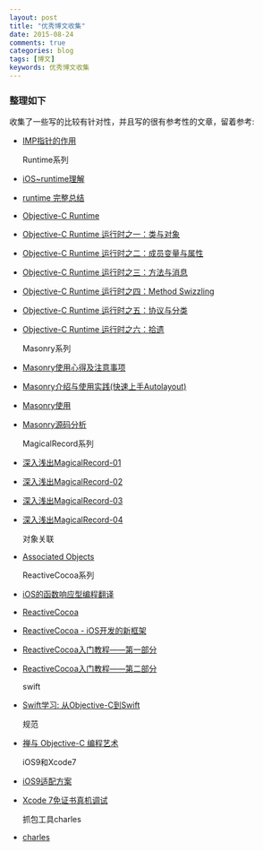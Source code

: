 ```yaml
---
layout: post
title: "优秀博文收集"
date: 2015-08-24
comments: true
categories: blog
tags: [博文]
keywords: 优秀博文收集
---
```

 

### 整理如下
收集了一些写的比较有针对性，并且写的很有参考性的文章，留着参考:

* [IMP指针的作用](http://www.jianshu.com/p/425a39d43d16?utm_campaign=maleskine&utm_content=note&utm_medium=writer_share&utm_source=weibo)

  Runtime系列

* [iOS~runtime理解](http://www.jianshu.com/p/927c8384855a)

* [runtime 完整总结](http://www.jianshu.com/p/6b905584f536)

* [Objective-C Runtime](http://yulingtianxia.com/blog/2014/11/05/objective-c-runtime/#more)

* [Objective-C Runtime 运行时之一：类与对象](http://southpeak.github.io/blog/2014/10/25/objective-c-runtime-yun-xing-shi-zhi-lei-yu-dui-xiang/)

* [Objective-C Runtime 运行时之二：成员变量与属性](http://southpeak.github.io/blog/2014/10/30/objective-c-runtime-yun-xing-shi-zhi-er-:cheng-yuan-bian-liang-yu-shu-xing/)

* [Objective-C Runtime 运行时之三：方法与消息](http://southpeak.github.io/blog/2014/11/03/objective-c-runtime-yun-xing-shi-zhi-san-:fang-fa-yu-xiao-xi-zhuan-fa/)

* [Objective-C Runtime 运行时之四：Method Swizzling](http://southpeak.github.io/blog/2014/11/06/objective-c-runtime-yun-xing-shi-zhi-si-:method-swizzling/)

* [Objective-C Runtime 运行时之五：协议与分类](http://southpeak.github.io/blog/2014/11/08/objective-c-runtime-yun-xing-shi-zhi-wu-:xie-yi-yu-fen-lei/)

* [Objective-C Runtime 运行时之六：拾遗](http://southpeak.github.io/blog/2014/11/09/objective-c-runtime-yun-xing-shi-zhi-liu-:shi-yi/)

  Masonry系列

* [Masonry使用心得及注意事项](https://github.com/ming1016/study/wiki/Masonry)

* [Masonry介绍与使用实践(快速上手Autolayout)](http://adad184.com/2014/09/28/use-masonry-to-quick-solve-autolayout/)

* [Masonry使用](http://www.cocoachina.com/bbs/read.php?tid=301146)

* [Masonry源码分析](http://draveness.me/ios-yuan-dai-ma-fen-xi-masonry/)

  MagicalRecord系列

* [深入浅出MagicalRecord-01](http://childhood.logdown.com/posts/208957/easy-magicalrecord-01)

* [深入浅出MagicalRecord-02](http://childhood.logdown.com/posts/209933/easy-magicalrecord-02)

* [深入浅出MagicalRecord-03](http://childhood.logdown.com/posts/211016/easy-magicalrecord-03)

* [深入浅出MagicalRecord-04](http://childhood.logdown.com/posts/211076/easy-magicalrecord-04)

  对象关联

* [Associated Objects](http://nshipster.cn/associated-objects/)
  
   Reactive​Cocoa系列

* [iOS的函数响应型编程翻译](https://github.com/KevinHM/FunctionalReactiveProgrammingOniOS)
* [Reactive​Cocoa](http://nshipster.cn/reactivecocoa/)
* [ReactiveCocoa - iOS开发的新框架](http://blog.devtang.com/blog/2014/02/11/reactivecocoa-introduction/)

* [ReactiveCocoa入门教程——第一部分](http://benbeng.leanote.com/post/ReactiveCocoaTutorial-part1)

* [ReactiveCocoa入门教程——第二部分](http://benbeng.leanote.com/post/ReactiveCocoaTutorial-part2)

  swift

* [Swift学习: 从Objective-C到Swift](https://github.com/100mango/zen/blob/master/Swift)

  规范

* [禅与 Objective-C 编程艺术](https://github.com/oa414/objc-zen-book-cn)

  iOS9和Xcode7

* [iOS9适配方案](https://github.com/ChenYilong/iOS9AdaptationTips)
* [Xcode 7免证书真机调试](http://mp.weixin.qq.com/s?plg_nld=1&scene=0&mid=208543927&plg_auth=1&plg_uin=1&plg_dev=1&sn=d91f2324560eb25b91d0496813f7bb96&plg_nld=1&idx=4&__biz=MzA3ODY0MzEyMA%3D%3D&plg_usr=1&plg_vkey=1#rd)

  抓包工具charles

* [charles](http://blog.csdn.net/jiangwei0910410003/article/details/41620363)
